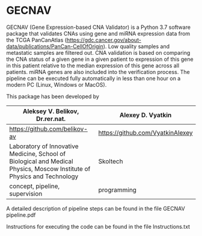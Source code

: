 # GECNAV

GECNAV (Gene Expression-based CNA Validator) is a Python 3.7 software package that validates CNAs using gene and miRNA expression data from the TCGA PanCanAtlas (https://gdc.cancer.gov/about-data/publications/PanCan-CellOfOrigin). Low quality samples and metastatic samples are filtered out. CNA validation is based on comparing the CNA status of a given gene in a given patient to expression of this gene in this patient relative to the median expression of this gene across all patients. miRNA genes are also included into the verification process. The pipeline can be executed fully automatically in less than one hour on a modern PC (Linux, Windows or MacOS).

This package has been developed by 

Aleksey V. Belikov, Dr.rer.nat. | Alexey D. Vyatkin
-- | --
https://github.com/belikov-av | https://github.com/VyatkinAlexey
Laboratory of Innovative Medicine, School of Biological and Medical Physics, Moscow Institute of Physics and Technology | Skoltech
concept, pipeline, supervision | programming

A detailed description of pipeline steps can be found in the file GECNAV pipeline.pdf

Instructions for executing the code can be found in the file Instructions.txt

